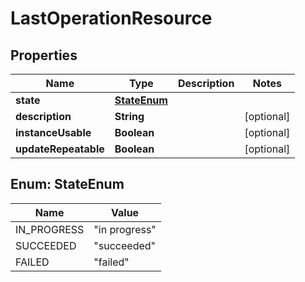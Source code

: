 # LastOperationResource

## Properties
Name | Type | Description | Notes
------------ | ------------- | ------------- | -------------
**state** | [**StateEnum**](#StateEnum) |  | 
**description** | **String** |  |  [optional]
**instanceUsable** | **Boolean** |  |  [optional]
**updateRepeatable** | **Boolean** |  |  [optional]

<a name="StateEnum"></a>
## Enum: StateEnum
Name | Value
---- | -----
IN_PROGRESS | &quot;in progress&quot;
SUCCEEDED | &quot;succeeded&quot;
FAILED | &quot;failed&quot;
